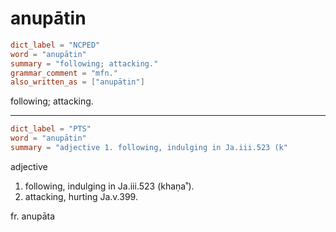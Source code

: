 # anupātin

``` toml
dict_label = "NCPED"
word = "anupātin"
summary = "following; attacking."
grammar_comment = "mfn."
also_written_as = ["anupātin"]
```

following; attacking.

--------------------

``` toml
dict_label = "PTS"
word = "anupātin"
summary = "adjective 1. following, indulging in Ja.iii.523 (k"
```

adjective

1. following, indulging in Ja.iii.523 (khaṇa˚).
2. attacking, hurting Ja.v.399.

fr. anupāta

